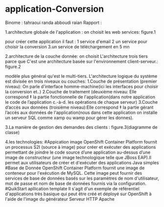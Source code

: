 # application-Conversion

Binome :
tahraoui randa
abboudi raian
Rapport :

1.architecture globale de l'application : on choisit les web services:
figure.1

pour créer cette application il faut :
1 service d'email
2 un service pour choisir la conversion 
3.un service de téléchargement en 5 mn
 

2.architecture de la couche donnée: on choisit L'architecture trois tiers parce que C'est une architecture basée sur l'environnement client-serveur.: 
figure.2

modèle plus général qu'est le multi-tiers. L'architecture logique du système est divisée en trois niveaux ou couches:
1.Couche de présentation (premier niveau): On parle d'interface homme-machine(ici les interfaces pour choisir la conversion et..)
2.Couche de traitement (deuxième niveau: Elle correspond ‡ la partie fonctionnelle de l'application(dans notre application 
le code de l’application c.-à-d. les opérations de chaque serveur)
3.Couche d’accès aux données (troisième niveau):Elle correspond ‡ la partie gérant l’accès aux données de l'application(nous 
dans cette application on installe un serveur SQL comme xamp ou wamp pour gérer les donnes).

3.La manière de gestion des demandes des clients :
figure.3(diagramme de classe)  


4.les technologies:
#Appication image
OpenShift Container Platform fournit un processus S2I (source à image) pour créer et exécuter des applications permettant de joindre le code source d’une application au-dessus d’une image de constructeur (une image technologique telle que JBoss EAP).Il permet aux utilisateurs de créer et d'exécuter des applications Java simples
#Base de Donnée
OpenShift Container Platform fournit une image de conteneur pour l'exécution de MySQL. Cette image peut fournir des services de base de données basés sur les paramètres de nom d'utilisateur, mot de passe et nom de base de données fournis via la configuration.
#QuikStart apllication template 
Il s'agit d'un exemple de référentiel d'applications très basique qui peut être créé et déployé sur OpenShift à l'aide de l'image du générateur Serveur HTTP Apache









